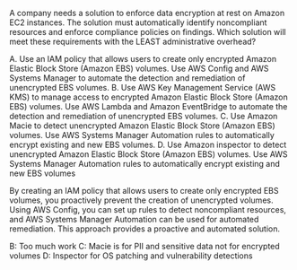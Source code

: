 A company needs a solution to enforce data encryption at rest on Amazon EC2 instances. The solution must automatically identify noncompliant resources and enforce compliance policies on findings. Which solution will meet these requirements with the LEAST administrative overhead? 

A. Use an IAM policy that allows users to create only encrypted Amazon Elastic Block Store (Amazon EBS) volumes. Use AWS Config and AWS Systems Manager to automate the detection and remediation of unencrypted EBS volumes. 
B. Use AWS Key Management Service (AWS KMS) to manage access to encrypted Amazon Elastic Block Store (Amazon EBS) volumes. Use AWS Lambda and Amazon EventBridge to automate the detection and remediation of unencrypted EBS volumes. 
C. Use Amazon Macie to detect unencrypted Amazon Elastic Block Store (Amazon EBS) volumes. Use AWS Systems Manager Automation rules to automatically encrypt existing and new EBS volumes. 
D. Use Amazon inspector to detect unencrypted Amazon Elastic Block Store (Amazon EBS) volumes. Use AWS Systems Manager Automation rules to automatically encrypt existing and new EBS volumes

By creating an IAM policy that allows users to create only encrypted EBS volumes, you proactively prevent the creation of unencrypted volumes. Using AWS Config, you can set up rules to detect noncompliant resources, and AWS Systems Manager Automation can be used for automated remediation. This approach provides a proactive and automated solution.

B: Too much work 
C: Macie is for PII and sensitive data not for encrypted volumes 
D: Inspector for OS patching and vulnerability detections